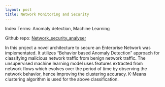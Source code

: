 ```yaml
---
layout: post
title: Network Monitoring and Security 
---
```

Index Terms: Anomaly detection, Machine Learning

Github repo: [Network_security_analyser](https://github.com/sunithan29/Network_security_analyser)

In this project a novel architecture to secure an Enterprise Network was implementated. It utilizes “Behavior based Anomaly Detection” approach for classifying malicious network traffic from benign network traffic. The unsupervised machine learning model uses features extracted from network flows which evolves over the period of time by observing the network behavior, hence improving the clustering accuracy. K-Means clustering algorithm is used for the above classification.

